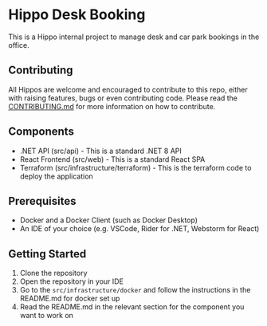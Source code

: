 # Hippo Desk Booking

This is a Hippo internal project to manage desk and car park bookings in the office.

## Contributing
All Hippos are welcome and encouraged to contribute to this repo, either with raising features, bugs or even contributing code.
Please read the [CONTRIBUTING.md](CONTRIBUTING.md) for more information on how to contribute.

## Components
- .NET API (src/api) - This is a standard .NET 8 API
- React Frontend (src/web) - This is a standard React SPA
- Terraform (src/infrastructure/terraform) - This is the terraform code to deploy the application

## Prerequisites
- Docker and a Docker Client (such as Docker Desktop)
- An IDE of your choice (e.g. VSCode, Rider for .NET, Webstorm for React)

## Getting Started
1. Clone the repository
2. Open the repository in your IDE
3. Go to the `src/infrastructure/docker` and follow the instructions in the README.md for docker set up
4. Read the README.md in the relevant section for the component you want to work on
